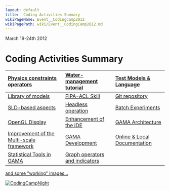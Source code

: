 ```yaml
---
layout: default
title:  Coding Activities Summary
wikiPageName: Event__CodingCamp2012
wikiPagePath: wiki/Event__CodingCamp2012.md
---
```


March 19-24th 2012

# Coding Activities Summary

|[Physics constraints operators](Event__CP12traffic) | [Water-management tutorial](Event__CP12Water) | [Test Models & Language](Event__CP12Test)|
|:------------------------------------------------------|:-------------------------------------------------|:--------------------------------------------|
|[Library of models](Event__CP12Library)             | [FIPA-ACL Skill](Event__CP12FIPA)             | [Git repository](Event__CP12Git)         |
|[SLD-based aspects](Event__CP12SLD)                 | [Headless operation](Event__CP12Headless)     | [Batch Experiments](Event__CP12Batch)    |
|[OpenGL Display](Event__CP12OpenGL)                 | [Enhancement of the IDE](Event__CP12IDE)      | [GAMA Architecture](Event__CP12Archi)    |
|[Improvement of the Multi-scale framework](Event__CP12MultiScale) | [GAMA Development](Event__CP12Development)    | [Online & Local Documentation](Event__CP12Doc)|
|[Statistical Tools in GAMA](Event__CP12Stats)       | [Graph operators and indicators](Event__CP12Graph)|                                             |

[and some "working" images...](https://picasaweb.google.com/114770356492687537213/Hanoiwiki?authuser=0&authkey=Gv1sRgCIKj0ITH_KOyiwE&feat=directlink)

<a href='http://gama-platform.googlecode.com/files/IMG_1622.png' title='CodingCampNight'><img src='http://gama-platform.googlecode.com/files/IMG_1622.png' alt='CodingCampNight' /></a>
